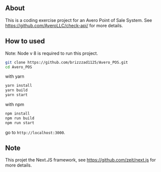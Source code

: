 ## About

This is a coding exercise project for an Avero Point of Sale System. See https://github.com/AveroLLC/check-api/ for more details.

## How to used

Note: Node v 8 is required to run this project.


```bash
git clone https://github.com/brizzzad1125/Avero_POS.git
cd Avero_POS
```
with yarn 

```bash
yarn install
yarn build
yarn start
```

with npm

```bash
npm install
npm run build
npm run start
```

go to `http://localhost:3000`.

## Note 
This projet the Next.JS framework, see https://github.com/zeit/next.js for more details.